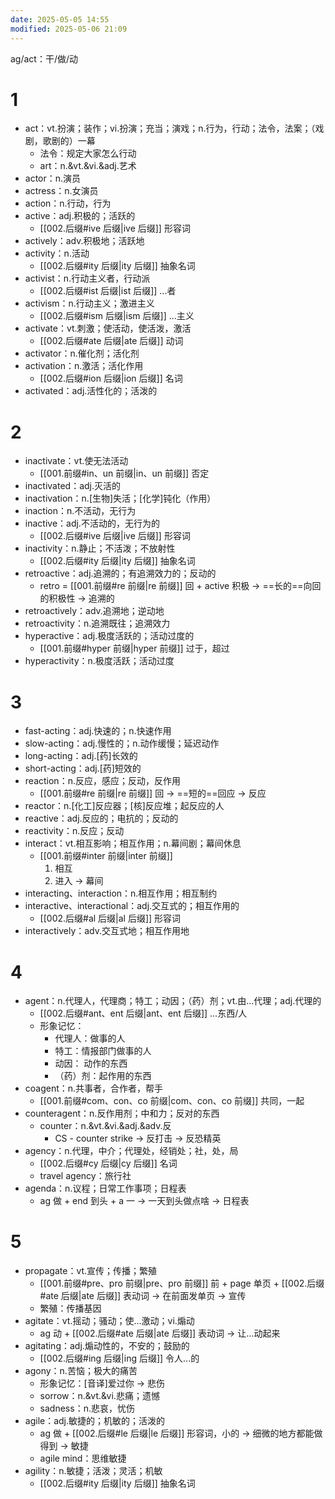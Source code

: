 ```yaml
---
date: 2025-05-05 14:55
modified: 2025-05-06 21:09
---
```


ag/act：干/做/动

# 1

- act：vt.扮演；装作；vi.扮演；充当；演戏；n.行为，行动；法令，法案；（戏剧，歌剧的）一幕
	- 法令：规定大家怎么行动
	- art：n.&vt.&vi.&adj.艺术
- actor：n.演员
- actress：n.女演员
- action：n.行动，行为
- active：adj.积极的；活跃的
	- [[002.后缀#ive 后缀|ive 后缀]] 形容词
- actively：adv.积极地；活跃地
- activity：n.活动
	- [[002.后缀#ity 后缀|ity 后缀]] 抽象名词
- activist：n.行动主义者，行动派
	- [[002.后缀#ist 后缀|ist 后缀]] ...者
- activism：n.行动主义；激进主义
	- [[002.后缀#ism 后缀|ism 后缀]] ...主义
- activate：vt.刺激；使活动，使活泼，激活
	- [[002.后缀#ate 后缀|ate 后缀]] 动词
- activator：n.催化剂；活化剂
- activation：n.激活；活化作用
	- [[002.后缀#ion 后缀|ion 后缀]] 名词
- activated：adj.活性化的；活泼的

# 2

- inactivate：vt.使无法活动
	- [[001.前缀#in、un 前缀|in、un 前缀]] 否定
- inactivated：adj.灭活的
- inactivation：n.\[生物\]失活；\[化学\]钝化（作用）
- inaction：n.不活动，无行为
- inactive：adj.不活动的，无行为的
	- [[002.后缀#ive 后缀|ive 后缀]] 形容词
- inactivity：n.静止；不活泼；不放射性
	- [[002.后缀#ity 后缀|ity 后缀]] 抽象名词
- retroactive：adj.追溯的；有追溯效力的；反动的
	- retro = [[001.前缀#re 前缀|re 前缀]] 回 + active 积极 -> ==长的==向回的积极性 -> 追溯的
- retroactively：adv.追溯地；逆动地
- retroactivity：n.追溯既往；追溯效力
- hyperactive：adj.极度活跃的；活动过度的
	- [[001.前缀#hyper 前缀|hyper 前缀]] 过于，超过
- hyperactivity：n.极度活跃；活动过度

# 3

- fast-acting：adj.快速的；n.快速作用
- slow-acting：adj.慢性的；n.动作缓慢；延迟动作
- long-acting：adj.\[药\]长效的
- short-acting：adj.\[药\]短效的
- reaction：n.反应，感应；反动，反作用
	- [[001.前缀#re 前缀|re 前缀]] 回 -> ==短的==回应 -> 反应
- reactor：n.\[化工\]反应器；\[核\]反应堆；起反应的人
- reactive：adj.反应的；电抗的；反动的
- reactivity：n.反应；反动
- interact：vt.相互影响；相互作用；n.幕间剧；幕间休息
	- [[001.前缀#inter 前缀|inter 前缀]]
		1. 相互
		2. 进入 -> 幕间
- interacting、interaction：n.相互作用；相互制约
- interactive、interactional：adj.交互式的；相互作用的
	- [[002.后缀#al 后缀|al 后缀]] 形容词
- interactively：adv.交互式地；相互作用地

# 4

- agent：n.代理人，代理商；特工；动因；（药）剂；vt.由...代理；adj.代理的
	- [[002.后缀#ant、ent 后缀|ant、ent 后缀]] ...东西/人
	- 形象记忆：
		- 代理人：做事的人
		- 特工：情报部门做事的人
		- 动因： 动作的东西
		- （药）剂：起作用的东西
- coagent：n.共事者，合作者，帮手
	- [[001.前缀#com、con、co 前缀|com、con、co 前缀]] 共同，一起
- counteragent：n.反作用剂；中和力；反对的东西
	- counter：n.&vt.&vi.&adj.&adv.反
		- CS - counter strike -> 反打击 -> 反恐精英
- agency：n.代理，中介；代理处，经销处；社，处，局
	- [[002.后缀#cy 后缀|cy 后缀]] 名词
	- travel agency：旅行社
- agenda：n.议程；日常工作事项；日程表
	- ag 做 + end 到头 + a 一 -> 一天到头做点啥 -> 日程表

# 5

- propagate：vt.宣传；传播；繁殖
	- [[001.前缀#pre、pro 前缀|pre、pro 前缀]] 前 + page 单页 + [[002.后缀#ate 后缀|ate 后缀]] 表动词 -> 在前面发单页 -> 宣传
	- 繁殖：传播基因
- agitate：vt.摇动；骚动；使...激动；vi.煽动
	- ag 动 + [[002.后缀#ate 后缀|ate 后缀]] 表动词 -> 让...动起来
- agitating：adj.煽动性的，不安的；鼓励的
	- [[002.后缀#ing 后缀|ing 后缀]] 令人...的
- agony：n.苦恼；极大的痛苦
	- 形象记忆：\[音译\]爱过你 -> 悲伤
	- sorrow：n.&vt.&vi.悲痛；遗憾
	- sadness：n.悲哀，忧伤
- agile：adj.敏捷的；机敏的；活泼的
	- ag 做 + [[002.后缀#le 后缀|le 后缀]] 形容词，小的 -> 细微的地方都能做得到 -> 敏捷
	- agile mind：思维敏捷
- agility：n.敏捷；活泼；灵活；机敏
	- [[002.后缀#ity 后缀|ity 后缀]] 抽象名词
